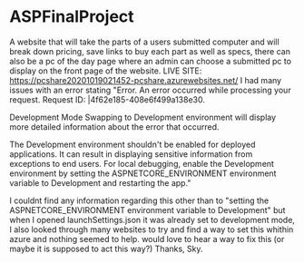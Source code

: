# ASPFinalProject
A website that will take the parts of a users submitted computer and will break down pricing, save links to buy each part as well as specs, there can also be a pc of the day page where an admin can choose a submitted pc to display on the front page of the website.
LIVE SITE:
https://pcshare20201019021452-pcshare.azurewebsites.net/
I had many issues with an error stating
"Error.
An error occurred while processing your request.
Request ID: |4f62e185-408e6f499a138e30.

Development Mode
Swapping to Development environment will display more detailed information about the error that occurred.

The Development environment shouldn't be enabled for deployed applications. It can result in displaying sensitive information from exceptions to end users. 
For local debugging, enable the Development environment by setting the ASPNETCORE_ENVIRONMENT environment variable to Development and restarting the app."

I couldnt find any information regarding this other than to "setting the ASPNETCORE_ENVIRONMENT environment variable to Development" but when I opened 
launchSettings.json it was already set to development mode, I also looked through many websites to try and find a way to set this whithin azure and nothing seemed to help.
would love to hear a way to fix this (or maybe it is supposed to act this way?) Thanks, Sky.
